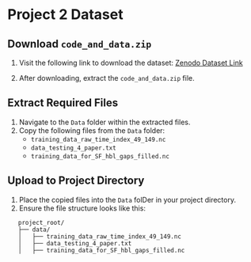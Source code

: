 # Project 2 Dataset

## Download `code_and_data.zip`
1. Visit the following link to download the dataset:
   [Zenodo Dataset Link](https://zenodo.org/records/8293998)

2. After downloading, extract the `code_and_data.zip` file.

## Extract Required Files
1. Navigate to the `Data` folder within the extracted files.
2. Copy the following files from the `Data` folder:
   - `training_data_raw_time_index_49_149.nc`
   - `data_testing_4_paper.txt`
   - `training_data_for_SF_hbl_gaps_filled.nc`

## Upload to Project Directory
1. Place the copied files into the `Data` folDer in your project directory.
2. Ensure the file structure looks like this:
```
   project_root/
   ├── data/
   │   ├── training_data_raw_time_index_49_149.nc
   │   ├── data_testing_4_paper.txt
   │   ├── training_data_for_SF_hbl_gaps_filled.nc
```
